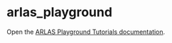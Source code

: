 # arlas_playground

Open the [ARLAS Playground Tutorials documentation](https://gisaia.github.io/arlas_playground/).
